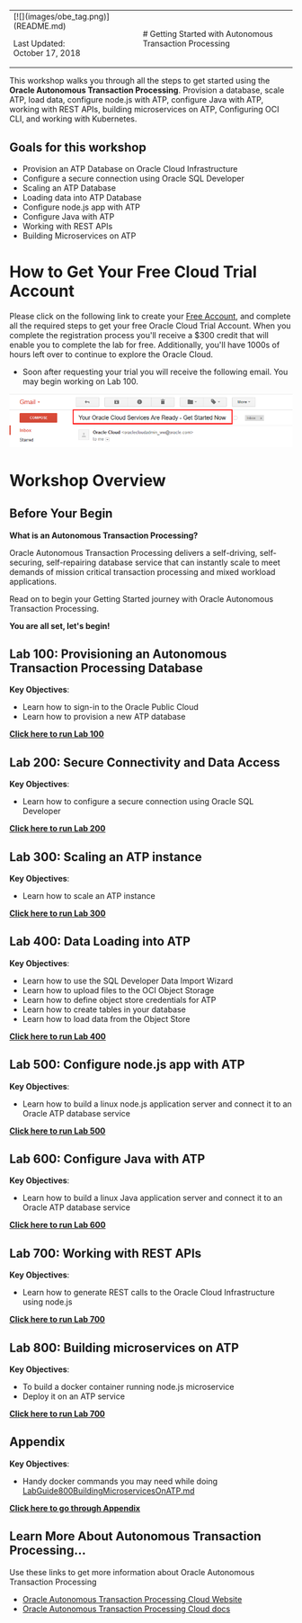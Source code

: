 <table class="tbl-heading"><tr><td class="td-logo">[![](images/obe_tag.png)](README.md)

Last Updated:<br>October 17, 2018
</td>
<td class="td-banner">
# Getting Started with Autonomous Transaction Processing                                    
</td></tr><table>


This workshop walks you through all the steps to get started using the **Oracle Autonomous Transaction Processing**. Provision a database, scale ATP, load data, configure node.js with ATP, configure Java with ATP, working with REST APIs, building microservices on ATP, Configuring OCI CLI, and working with Kubernetes.

## Goals for this workshop

- Provision an ATP Database on Oracle Cloud Infrastructure
- Configure a secure connection using Oracle SQL Developer
- Scaling an ATP Database
- Loading data into ATP Database
- Configure node.js app with ATP
- Configure Java with ATP
- Working with REST APIs
- Building Microservices on ATP

 # How to Get Your Free Cloud Trial Account
 Please click on the following link to create your <a class=“trial-link” href="https://myservices.us.oraclecloud.com/mycloud/signup?language=en&sourceType=:ex:tb:::RC_NAMK181011P00041:ATPHOL&SC=:ex:tb:::RC_NAMK181011P00041:ATPHOL&pcode=NAMK181011P00041" target="_trial">Free Account</a>, and complete all the required steps to get your free Oracle Cloud Trial Account. When you complete the registration process you'll receive a $300 credit that will enable you to complete the lab for free.  Additionally, you'll have 1000s of hours left over to continue to explore the Oracle Cloud.

  - Soon after requesting your trial you will receive the following email. You may begin working on Lab 100.

  ![](images/readme/code_9.png)

# Workshop Overview

## Before Your Begin
**What is an Autonomous Transaction Processing?**

Oracle Autonomous Transaction Processing delivers a self-driving, self-securing, self-repairing database service that can instantly scale to meet demands of mission critical transaction processing and mixed workload applications.  

Read on to begin your Getting Started journey with Oracle Autonomous Transaction Processing.

**You are all set, let's begin!**


## Lab 100: Provisioning an Autonomous Transaction Processing Database

**Key Objectives**:

- Learn how to sign-in to the Oracle Public Cloud
- Learn how to provision a new ATP database

**[Click here to run Lab 100](LabGuide100ProvisionAnATPDatabase.md)**


## Lab 200: Secure Connectivity and Data Access

**Key Objectives**:

- Learn how to configure a secure connection using Oracle SQL Developer

**[Click here to run Lab 200](LabGuide200SecureConnectivityAndDataAccess.md)**


## Lab 300: Scaling an ATP instance

**Key Objectives**:

- Learn how to scale an ATP instance

**[Click here to run Lab 300](LabGuide300ScaleAnATP.md)**


## Lab 400: Data Loading into ATP

**Key Objectives**:

- Learn how to use the SQL Developer Data Import Wizard
- Learn how to upload files to the OCI Object Storage
- Learn how to define object store credentials for ATP
- Learn how to create tables in your database
- Learn how to load data from the Object Store

**[Click here to run Lab 400](LabGuide400DataLoadingIntoATP.md)**



## Lab 500: Configure node.js app with ATP

**Key Objectives**:

- Learn how to build a linux node.js application server and connect it to an Oracle ATP database service

**[Click here to run Lab 500](LabGuide500Configurenode.jsAppWithATP.md)**

## Lab 600: Configure Java with ATP

**Key Objectives**:

- Learn how to build a linux Java application server and connect it to an Oracle ATP database service

**[Click here to run Lab 600](LabGuide600ConfigureJavaWithATP.md)**

## Lab 700: Working with REST APIs

**Key Objectives**:

- Learn how to generate REST calls to the Oracle Cloud Infrastructure using node.js

**[Click here to run Lab 700](LabGuide700WorkingWithRESTAPIs.md)**

## Lab 800: Building microservices on ATP

**Key Objectives**:

- To build a docker container running node.js microservice
- Deploy it on an ATP service

**[Click here to run Lab 700](LabGuide800BuildingMicroservicesOnATP.md)**


## Appendix

**Key Objectives**:

- Handy docker commands you may need while doing <a href="./LabGuide800BuildingMicroservicesOnATP.md" target="_blank">LabGuide800BuildingMicroservicesOnATP.md</a>

**[Click here to go through Appendix](Appendix.md)**

## Learn More About Autonomous Transaction Processing...

Use these links to get more information about Oracle Autonomous Transaction Processing

- [Oracle Autonomous Transaction Processing Cloud Website](https://www.oracle.com/database/autonomous-transaction-processing.html)
- [Oracle Autonomous Transaction Processing Cloud docs](https://docs.oracle.com/en/cloud/paas/atp-cloud/index.html)